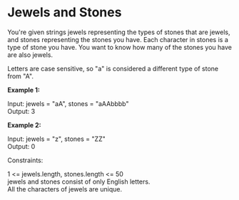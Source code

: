# Jewels and Stones

You're given strings jewels representing the types of stones that are jewels, and stones representing the stones you have. Each character in stones is a type of stone you have. You want to know how many of the stones you have are also jewels.

Letters are case sensitive, so "a" is considered a different type of stone from "A".

**Example 1:**

Input: jewels = "aA", stones = "aAAbbbb"<br>
Output: 3<br>

**Example 2:**

Input: jewels = "z", stones = "ZZ"<br>
Output: 0<br>
 
Constraints:

1 <= jewels.length, stones.length <= 50<br>
jewels and stones consist of only English letters.<br>
All the characters of jewels are unique.<br>